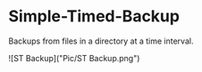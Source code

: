 # Simple-Timed-Backup
Backups from files in a directory at a time interval.

![ST Backup]("Pic/ST Backup.png")
